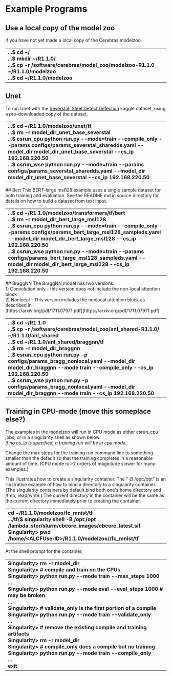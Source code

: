 # Example Programs

## Use a local copy of the model zoo
If you have not yet made a local copy of the Cerebras modelzoo,

<table>
<tbody>
<tr class="odd">
<td><strong>
...$ cd ~/<br />
...$ mkdir ~/R1.1.0/<br />
...$ cp -r /software/cerebras/model_zoo/modelzoo-R1.1.0 ~/R1.1.0/modelzoo</br>
...$ cd ~/R1.1.0/modelzoo<br />
</tr>
</tbody>
</table>

## Unet
To run Unet with the <a href="https://www.kaggle.com/c/severstal-steel-defect-detection">Severstal: Steel Defect Detection</a> kaggle dataset, using a pre-downloaded copy of the dataset,
<table>
<tbody>
<tr class="odd">
<td>
<strong>
...$ cd ~/R1.1.0/modelzoo/unet/tf<br>
...$ rm -r model_dir_unet_base_severstal<br>
...$ csrun_cpu python run.py --mode=train --compile_only --params configs/params_severstal_sharedds.yaml --model_dir model_dir_unet_base_severstal --cs_ip 192.168.220.50<br>
...$ csrun_wse python run.py --mode=train --params configs/params_severstal_sharedds.yaml --model_dir model_dir_unet_base_severstal --cs_ip 192.168.220.50<br>
</strong>
</td>
</tr>
</tbody>
</table>
## Bert
This BERT-large msl128 example uses a single sample dataset for both training and evaluation. See the README.md in source directory for details on how to build a dataset from text input.
<table>
<tbody>
<tr class="odd">
<td>
<strong>
...$ cd ~/R1.1.0/modelzoo/transformers/tf/bert<br>
...$ rm -r model_dir_bert_large_msl128<br>
...$ csrun_cpu python run.py --mode=train --compile_only --params configs/params_bert_large_msl128_sampleds.yaml --model_dir model_dir_bert_large_msl128 --cs_ip 192.168.220.50<br>
...$ csrun_wse python run.py --mode=train --params configs/params_bert_large_msl128_sampleds.yaml --model_dir model_dir_bert_large_msl128 --cs_ip 192.168.220.50<br>
</strong>
</td>
</tr>
</tbody>
</table>
## BraggNN
The BraggNN model has two versions:<br>
1) Convolution only - this version does not include the non-local attention block<br>
2) Nonlocal - This version includes the nonlocal attention block as described in  <br>
[https://arxiv.org/pdf/1711.07971.pdf](https://arxiv.org/pdf/1711.07971.pdf)
<table>
<tbody>
<tr class="odd">
<td>
<strong>
...$ cd ~/R1.1.0<br>
...$ cp -r /software/cerebras/model_zoo/anl_shared-R1.1.0/ ~/R1.1.0/anl_shared<br>
...$ cd ~/R1.1.0/anl_shared/braggnn/tf<br>
...$ rm -r model_dir_braggnn<br>
...$ csrun_cpu python run.py -p configs/params_bragg_nonlocal.yaml --model_dir model_dir_braggnn --mode train --compile_only --cs_ip 192.168.220.50 <br>
...$ csrun_wse python run.py -p configs/params_bragg_nonlocal.yaml --model_dir model_dir_braggnn --mode train --cs_ip 192.168.220.50<br>
</strong>
</td>
</tr>
</tbody>
</table>

## Training in CPU-mode (move this someplace else?)

The examples in the modelzoo<!--- [TODO And PyTorch?]--> will run in CPU mode as either csrun_cpu jobs, or in a singularity shell as shown below.<br>
<i>If no cs_ip is specified, a training run will be in cpu mode. </i>

Change the max steps for the training run command line to something smaller than the default so that the training completes in a reasonable amount of time. (CPU mode is &gt;2 orders of magnitude slower for many examples.)

This illustrates how to create a singularity container.
The "-B /opt:/opt" is an illustrative example of how to bind a directory to a singularity container. (The singularity containers by default bind both one's home directory and /tmp, read/write.)
The current directory in the container will be the same as the current directory immediately prior to creating the container.
<table>
<tbody>
<tr class="odd">
<td><strong>cd ~/R1.1.0/modelzoo/fc_mnist/tf<br />
.../tf/$ singularity shell -B /opt:/opt /lambda_stor/slurm/cbcore_images/cbcore_latest.sif<br />
Singularity&gt; pwd<br />
/home/&lt;ALCFUserID&gt;/R1.1.0/modelzoo//fc_mnist/tf
</strong></td>
</tr>
</tbody>
</table>

At the shell prompt for the container, 
<table>
<tbody>
<tr class="odd">
<td><strong>
Singularity&gt; rm -r model_dir<br />
Singularity&gt; # compile and train on the CPUs<br />
Singularity&gt; python run.py --mode train --max_steps 1000<br />
...<br />
Singularity&gt; python run.py --mode eval --eval_steps 1000 # may be broken<br />
...<br />
Singularity&gt; # validate_only is the first portion of a compile<br />
Singularity&gt; python run.py --mode train --validate_only<br />
...<br />
Singularity&gt; # remove the existing compile and training artifacts<br />
Singularity&gt; rm -r model_dir<br />
Singularity&gt; # compile_only does a compile but no training<br />
Singularity&gt; python run.py --mode train --compile_only<br />
...<br />
exit</strong></td>
</tr>
</tbody>
</table>

